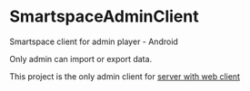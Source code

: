 # SmartspaceAdminClient
Smartspace client for admin player - Android

Only admin can import or export data.

This project is the only admin client for [server with web client](https://github.com/LiadKh/Smartspace)
